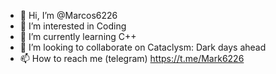 - 👋 Hi, I’m @Marcos6226
- 👀 I’m interested in Coding
- 🌱 I’m currently learning C++
- 💞️ I’m looking to collaborate on Cataclysm: Dark days ahead
- 📫 How to reach me (telegram) https://t.me/Mark6226

<!---
Marcos6226/Marcos6226 is a ✨ special ✨ repository because its `README.md` (this file) appears on your GitHub profile.
You can click the Preview link to take a look at your changes.
--->
